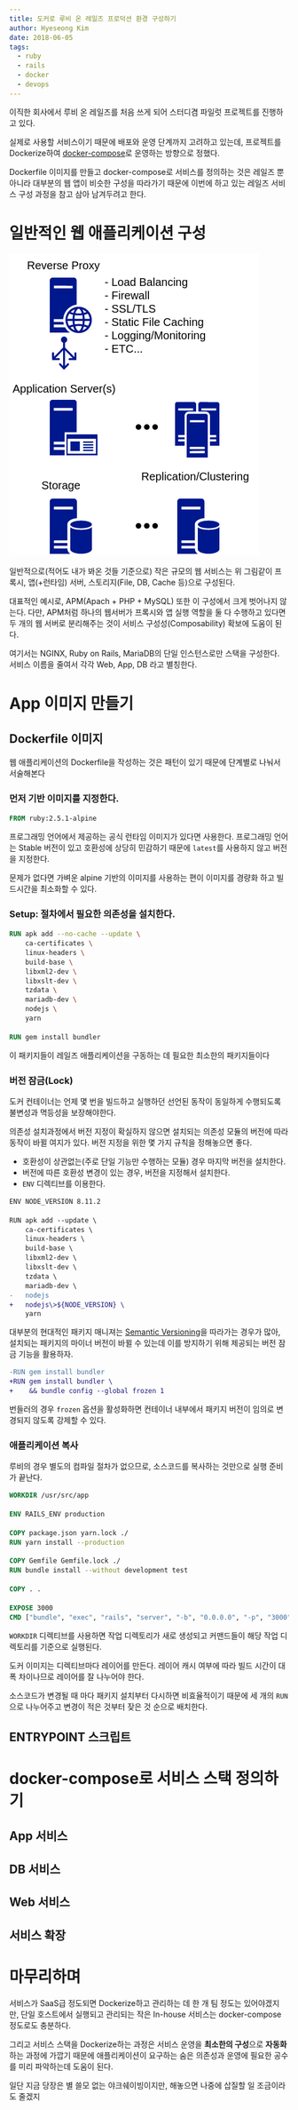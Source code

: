 ```yaml
---
title: 도커로 루비 온 레일즈 프로덕션 환경 구성하기
author: Hyeseong Kim
date: 2018-06-05
tags:
  - ruby
  - rails
  - docker
  - devops
---
```


이직한 회사에서 루비 온 레일즈를 처음 쓰게 되어 스터디겸 파일럿 프로젝트를 진행하고 있다.

실제로 사용할 서비스이기 때문에 배포와 운영 단계까지 고려하고 있는데, 프로젝트를 Dockerize하여 [docker-compose](https://docs.docker.com/compose)로 운영하는 방향으로 정했다.

Dockerfile 이미지를 만들고 docker-compose로 서비스를 정의하는 것은 레일즈 뿐 아니라 대부분의 웹 앱이 비슷한 구성을 따라가기 때문에 이번에 하고 있는 레일즈 서비스 구성 과정을 참고 삼아 남겨두려고 한다.

# 일반적인 웹 애플리케이션 구성

![일반적인 웹 애플리케이션 구성](images/configuration-of-web-application.png)

일반적으로(적어도 내가 봐온 것들 기준으로) 작은 규모의 웹 서비스는 위 그림같이 프록시, 앱(+런타임) 서버, 스토리지(File, DB, Cache 등)으로 구성된다.

대표적인 예시로, APM(Apach + PHP + MySQL) 또한 이 구성에서 크게 벗어나지 않는다. 다만, APM처럼 하나의 웹서버가 프록시와 앱 실행 역할을 둘 다 수행하고 있다면 두 개의 웹 서버로 분리해주는 것이 서비스 구성성(Composability) 확보에 도움이 된다.

여기서는 NGINX, Ruby on Rails, MariaDB의 단일 인스턴스로만 스택을 구성한다. 서비스 이름을 줄여서 각각 Web, App, DB 라고 별칭한다.

# App 이미지 만들기

## Dockerfile 이미지

웹 애플리케이션의 Dockerfile을 작성하는 것은 패턴이 있기 때문에 단계별로 나눠서 서술해본다

### 먼저 기반 이미지를 지정한다.

```dockerfile
FROM ruby:2.5.1-alpine
```

프로그래밍 언어에서 제공하는 공식 런타임 이미지가 있다면 사용한다. 프로그래밍 언어는 Stable 버전이 있고 호환성에 상당히 민감하기 때문에 `latest`를 사용하지 않고 버전을 지정한다. 

문제가 없다면 가벼운 alpine 기반의 이미지를 사용하는 편이 이미지를 경량화 하고 빌드시간을 최소화할 수 있다.

### Setup: 절차에서 필요한 의존성을 설치한다.

```dockerfile
RUN apk add --no-cache --update \
    ca-certificates \
    linux-headers \
    build-base \
    libxml2-dev \
    libxslt-dev \
    tzdata \
    mariadb-dev \
    nodejs \
    yarn 
    
RUN gem install bundler
```

이 패키지들이 레일즈 애플리케이션을 구동하는 데 필요한 최소한의 패키지들이다
### 버전 잠금(Lock)

도커 컨테이너는 언제 몇 번을 빌드하고 실행하던 선언된 동작이 동일하게 수행되도록 불변성과 멱등성을 보장해야한다. 

의존성 설치과정에서 버전 지정이 확실하지 않으면 설치되는 의존성 모듈의 버전에 따라 동작이 바뀔 여지가 있다. 버전 지정을 위한 몇 가지 규칙을 정해놓으면 좋다.

- 호환성이 상관없는(주로 단일 기능만 수행하는 모듈) 경우 마지막 버전을 설치한다.
- 버전에 따른 호환성 변경이 있는 경우, 버전을 지정해서 설치한다.
- `ENV` 디렉티브를 이용한다.

```diff
ENV NODE_VERSION 8.11.2

RUN apk add --update \
    ca-certificates \
    linux-headers \
    build-base \
    libxml2-dev \
    libxslt-dev \
    tzdata \
    mariadb-dev \
-   nodejs
+   nodejs\>${NODE_VERSION} \
    yarn
```

대부분의 현대적인 패키지 매니져는 [Semantic Versioning](https://semver.org)을 따라가는 경우가 많아, 설치되는 패키지의 마이너 버전이 바뀔 수 있는데 이를 방지하기 위해 제공되는 버전 잠금 기능을 활용하자.

```diff
-RUN gem install bundler
+RUN gem install bundler \
+    && bundle config --global frozen 1
```

번들러의 경우 `frozen` 옵션을 활성화하면 컨테이너 내부에서 패키지 버전이 임의로 변경되지 않도록 강제할 수 있다.

### 애플리케이션 복사

루비의 경우 별도의 컴파일 절차가 없으므로, 소스코드를 복사하는 것만으로 실행 준비가 끝난다.

```dockerfile
WORKDIR /usr/src/app

ENV RAILS_ENV production

COPY package.json yarn.lock ./
RUN yarn install --production

COPY Gemfile Gemfile.lock ./
RUN bundle install --without development test

COPY . .

EXPOSE 3000
CMD ["bundle", "exec", "rails", "server", "-b", "0.0.0.0", "-p", "3000"]
```

`WORKDIR` 디렉티브를 사용하면 작업 디렉토리가 새로 생성되고 커맨드들이 해당 작업 디렉토리를 기준으로 실행된다.

도커 이미지는 디렉티브마다 레이어를 만든다. 레이어 캐시 여부에 따라 빌드 시간이 대폭 차이나므로 레이어를 잘 나누어야 한다.

소스코드가 변경될 때 마다 패키지 설치부터 다시하면 비효율적이기 때문에 세 개의 `RUN`으로 나누어주고 변경이 적은 것부터 잦은 것 순으로 배치한다.

## ENTRYPOINT 스크립트

# docker-compose로 서비스 스택 정의하기

## App 서비스

## DB 서비스

## Web 서비스

## 서비스 확장

# 마무리하며

서비스가 SaaS급 정도되면 Dockerize하고 관리하는 데 한 개 팀 정도는 있어야겠지만, 단일 호스트에서 실행되고 관리되는 작은 In-house 서비스는 docker-compose 정도로도 충분하다.

그리고 서비스 스택을 Dockerize하는 과정은 서비스 운영을 **최소한의 구성**으로 **자동화**하는 과정에 가깝기 때문에 애플리케이션이 요구하는 숨은 의존성과 운영에 필요한 공수를 미리 파악하는데 도움이 된다.

일단 지금 당장은 별 쓸모 없는 야크쉐이빙이지만, 해놓으면 나중에 삽질할 일 조금이라도 줄겠지
